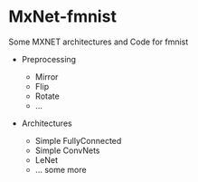 # MxNet-fmnist
Some MXNET architectures and Code for fmnist

+ Preprocessing
  - Mirror
  - Flip
  - Rotate
  - ...
  
+ Architectures
  - Simple FullyConnected
  - Simple ConvNets
  - LeNet
  - ... some more

